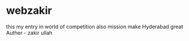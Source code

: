 # webzakir
this my entry in world of competition also mission make Hyderabad great 
<br>
Auther - zakir ullah 
